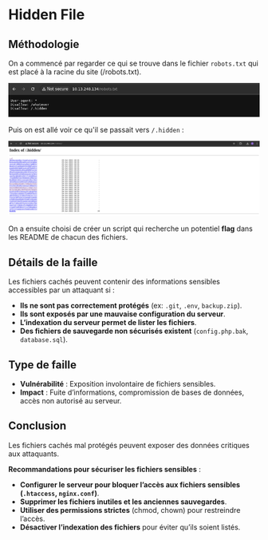 # Hidden File

## Méthodologie

On a commencé par regarder ce qui se trouve dans le fichier `robots.txt` qui est placé à la racine du site (/robots.txt).

![/robots.txt](Assets/robotstxt.png)

Puis on est allé voir ce qu'il se passait vers `/.hidden` :

![/.hidden](Assets/hidden.png)

On a ensuite choisi de créer un script qui recherche un potentiel **flag** dans les README de chacun des fichiers.

## Détails de la faille
Les fichiers cachés peuvent contenir des informations sensibles accessibles par un attaquant si :
- **Ils ne sont pas correctement protégés** (ex: `.git`, `.env`, `backup.zip`).
- **Ils sont exposés par une mauvaise configuration du serveur**.
- **L’indexation du serveur permet de lister les fichiers**.
- **Des fichiers de sauvegarde non sécurisés existent** (`config.php.bak`, `database.sql`).


## Type de faille
- **Vulnérabilité** : Exposition involontaire de fichiers sensibles.
- **Impact** : Fuite d’informations, compromission de bases de données, accès non autorisé au serveur.


## Conclusion
Les fichiers cachés mal protégés peuvent exposer des données critiques aux attaquants.

**Recommandations pour sécuriser les fichiers sensibles** :
- **Configurer le serveur pour bloquer l’accès aux fichiers sensibles (`.htaccess`, `nginx.conf`)**.
- **Supprimer les fichiers inutiles et les anciennes sauvegardes**.
- **Utiliser des permissions strictes** (chmod, chown) pour restreindre l’accès.
- **Désactiver l’indexation des fichiers** pour éviter qu’ils soient listés.

